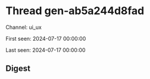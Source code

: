 # Thread gen-ab5a244d8fad
Channel: ui_ux

First seen: 2024-07-17 00:00:00

Last seen: 2024-07-17 00:00:00

## Digest


